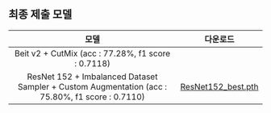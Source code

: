 ## 최종 제출 모델

|모델|다운로드|
|:---------------:|:---------------:|
| Beit v2 + CutMix (acc : 77.28%, f1 score : 0.7118) ||
| ResNet 152 + Imbalanced Dataset Sampler + Custom Augmentation (acc : 75.80%, f1 score : 0.7110) | [ResNet152_best.pth](https://drive.google.com/file/d/11g7rz5UVUw6yC3cjOQHy4H564gMsYlty/view?usp=sharing) |
